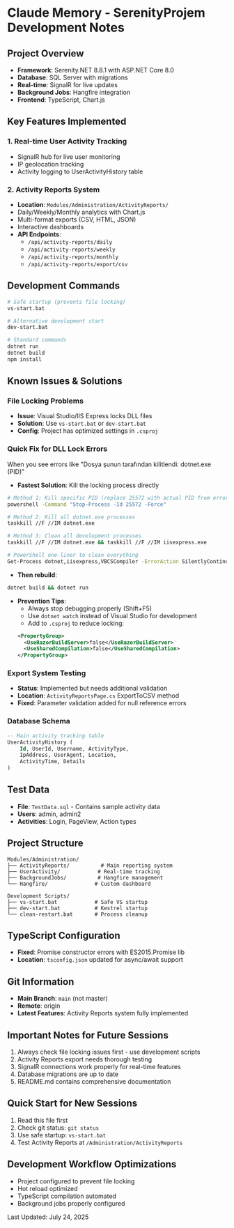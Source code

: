 # Claude Memory - SerenityProjem Development Notes

## Project Overview
- **Framework**: Serenity.NET 8.8.1 with ASP.NET Core 8.0
- **Database**: SQL Server with migrations
- **Real-time**: SignalR for live updates
- **Background Jobs**: Hangfire integration
- **Frontend**: TypeScript, Chart.js

## Key Features Implemented
### 1. Real-time User Activity Tracking
- SignalR hub for live user monitoring
- IP geolocation tracking
- Activity logging to UserActivityHistory table

### 2. Activity Reports System
- **Location**: `Modules/Administration/ActivityReports/`
- Daily/Weekly/Monthly analytics with Chart.js
- Multi-format exports (CSV, HTML, JSON)
- Interactive dashboards
- **API Endpoints**:
  - `/api/activity-reports/daily`
  - `/api/activity-reports/weekly` 
  - `/api/activity-reports/monthly`
  - `/api/activity-reports/export/csv`

## Development Commands
```bash
# Safe startup (prevents file locking)
vs-start.bat

# Alternative development start
dev-start.bat

# Standard commands
dotnet run
dotnet build
npm install
```

## Known Issues & Solutions

### File Locking Problems
- **Issue**: Visual Studio/IIS Express locks DLL files
- **Solution**: Use `vs-start.bat` or `dev-start.bat`
- **Config**: Project has optimized settings in `.csproj`

### Quick Fix for DLL Lock Errors
When you see errors like "Dosya şunun tarafından kilitlendi: dotnet.exe (PID)"
- **Fastest Solution**: Kill the locking process directly
```bash
# Method 1: Kill specific PID (replace 25572 with actual PID from error)
powershell -Command "Stop-Process -Id 25572 -Force"

# Method 2: Kill all dotnet.exe processes
taskkill //F //IM dotnet.exe

# Method 3: Clean all development processes
taskkill //F //IM dotnet.exe && taskkill //F //IM iisexpress.exe

# PowerShell one-liner to clean everything
Get-Process dotnet,iisexpress,VBCSCompiler -ErrorAction SilentlyContinue | Stop-Process -Force
```

- **Then rebuild**:
```bash
dotnet build && dotnet run
```

- **Prevention Tips**:
  - Always stop debugging properly (Shift+F5)
  - Use `dotnet watch` instead of Visual Studio for development
  - Add to `.csproj` to reduce locking:
  ```xml
  <PropertyGroup>
    <UseRazorBuildServer>false</UseRazorBuildServer>
    <UseSharedCompilation>false</UseSharedCompilation>
  </PropertyGroup>
  ```

### Export System Testing
- **Status**: Implemented but needs additional validation
- **Location**: `ActivityReportsPage.cs` ExportToCSV method
- **Fixed**: Parameter validation added for null reference errors

### Database Schema
```sql
-- Main activity tracking table
UserActivityHistory (
    Id, UserId, Username, ActivityType, 
    IpAddress, UserAgent, Location, 
    ActivityTime, Details
)
```

## Test Data
- **File**: `TestData.sql` - Contains sample activity data
- **Users**: admin, admin2
- **Activities**: Login, PageView, Action types

## Project Structure
```
Modules/Administration/
├── ActivityReports/          # Main reporting system
├── UserActivity/            # Real-time tracking
├── BackgroundJobs/          # Hangfire management
└── Hangfire/               # Custom dashboard

Development Scripts/
├── vs-start.bat            # Safe VS startup
├── dev-start.bat           # Kestrel startup
└── clean-restart.bat       # Process cleanup
```

## TypeScript Configuration
- **Fixed**: Promise constructor errors with ES2015.Promise lib
- **Location**: `tsconfig.json` updated for async/await support

## Git Information
- **Main Branch**: `main` (not master)
- **Remote**: origin
- **Latest Features**: Activity Reports system fully implemented

## Important Notes for Future Sessions
1. Always check file locking issues first - use development scripts
2. Activity Reports export needs thorough testing
3. SignalR connections work properly for real-time features
4. Database migrations are up to date
5. README.md contains comprehensive documentation

## Quick Start for New Sessions
1. Read this file first
2. Check git status: `git status`
3. Use safe startup: `vs-start.bat`
4. Test Activity Reports at `/Administration/ActivityReports`

## Development Workflow Optimizations
- Project configured to prevent file locking
- Hot reload optimized
- TypeScript compilation automated
- Background jobs properly configured

Last Updated: July 24, 2025